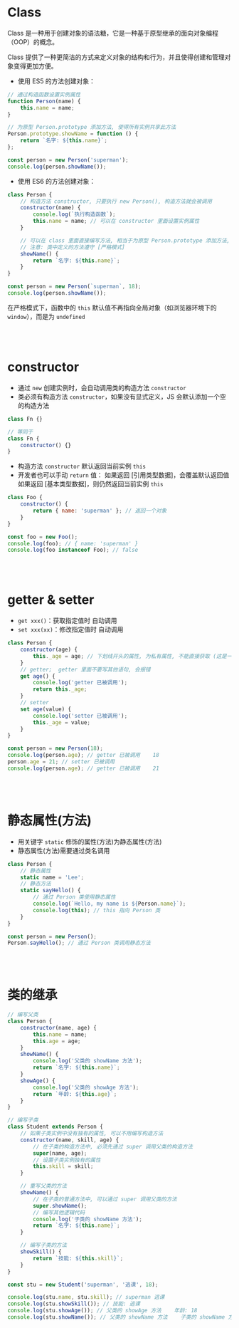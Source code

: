 # Class

Class 是一种用于创建对象的语法糖，它是一种基于原型继承的面向对象编程（OOP）的概念。

Class 提供了一种更简洁的方式来定义对象的结构和行为，并且使得创建和管理对象变得更加方便。

-   使用 ES5 的方法创建对象：

```js
// 通过构造函数设置实例属性
function Person(name) {
    this.name = name;
}

// 为原型 Person.prototype 添加方法, 使得所有实例共享此方法
Person.prototype.showName = function () {
    return `名字: ${this.name}`;
};

const person = new Person('superman');
console.log(person.showName());
```

-   使用 ES6 的方法创建对象：

```js
class Person {
    // 构造方法 constructor, 只要执行 new Person(), 构造方法就会被调用
    constructor(name) {
        console.log(`执行构造函数`);
        this.name = name; // 可以在 constructor 里面设置实例属性
    }

    // 可以在 class 里面直接编写方法, 相当于为原型 Person.prototype 添加方法, 使得所有实例共享此方法
    // 注意: 类中定义的方法遵守 [严格模式]
    showName() {
        return `名字: ${this.name}`;
    }
}

const person = new Person(`superman`, 18);
console.log(person.showName());
```

在严格模式下，函数中的 `this` 默认值不再指向全局对象（如浏览器环境下的 `window`），而是为 `undefined`

<br><br>

# constructor

-   通过 `new` 创建实例时，会自动调用类的构造方法 `constructor`
-   类必须有构造方法 `constructor`，如果没有显式定义，JS 会默认添加一个空的构造方法

```js
class Fn {}

// 等同于
class Fn {
    constructor() {}
}
```

-   构造方法 `constructor` 默认返回当前实例 `this`
-   开发者也可以手动 `return` 值：
    如果返回 [引用类型数据]，会覆盖默认返回值
    如果返回 [基本类型数据]，则仍然返回当前实例 `this`

```js
class Foo {
    constructor() {
        return { name: 'superman' }; // 返回一个对象
    }
}

const foo = new Foo();
console.log(foo); // { name: 'superman' }
console.log(foo instanceof Foo); // false
```

<br><br>

# getter & setter

-   `get xxx()`：获取指定值时 自动调用
-   `set xxx(xx)`：修改指定值时 自动调用

```js
class Person {
    constructor(age) {
        this._age = age; // 下划线开头的属性, 为私有属性, 不能直接获取 (这是一个约定)
    }
    // getter;  getter 里面不要写其他语句, 会报错
    get age() {
        console.log('getter 已被调用');
        return this._age;
    }
    // setter
    set age(value) {
        console.log('setter 已被调用');
        this._age = value;
    }
}

const person = new Person(18);
console.log(person.age); // getter 已被调用    18
person.age = 21; // setter 已被调用
console.log(person.age); // getter 已被调用    21
```

<br><br>

# 静态属性(方法)

-   用关键字 `static` 修饰的属性(方法)为静态属性(方法)
-   静态属性(方法)需要通过类名调用

```js
class Person {
    // 静态属性
    static name = 'Lee';
    // 静态方法
    static sayHello() {
        // 通过 Person 类使用静态属性
        console.log(`Hello, my name is ${Person.name}`);
        console.log(this); // this 指向 Person 类
    }
}

const person = new Person();
Person.sayHello(); // 通过 Person 类调用静态方法
```

<br><br>

# 类的继承

```js
// 编写父类
class Person {
    constructor(name, age) {
        this.name = name;
        this.age = age;
    }
    showName() {
        console.log('父类的 showName 方法');
        return `名字: ${this.name}`;
    }
    showAge() {
        console.log('父类的 showAge 方法');
        return `年龄: ${this.age}`;
    }
}

// 编写子类
class Student extends Person {
    // 如果子类实例中没有独有的属性, 可以不用编写构造方法
    constructor(name, skill, age) {
        // 在子类的构造方法中, 必须先通过 super 调用父类的构造方法
        super(name, age);
        // 设置子类实例独有的属性
        this.skill = skill;
    }

    // 重写父类的方法
    showName() {
        // 在子类的普通方法中, 可以通过 super 调用父类的方法
        super.showName();
        // 编写其他逻辑代码
        console.log('子类的 showName 方法');
        return `名字: ${this.name}`;
    }

    // 编写子类的方法
    showSkill() {
        return `技能: ${this.skill}`;
    }
}

const stu = new Student('superman', '逃课', 18);

console.log(stu.name, stu.skill); // superman 逃课
console.log(stu.showSkill()); // 技能: 逃课
console.log(stu.showAge()); // 父类的 showAge 方法    年龄: 18
console.log(stu.showName()); // 父类的 showName 方法    子类的 showName 方法    名字: superman
```

<br><br>

